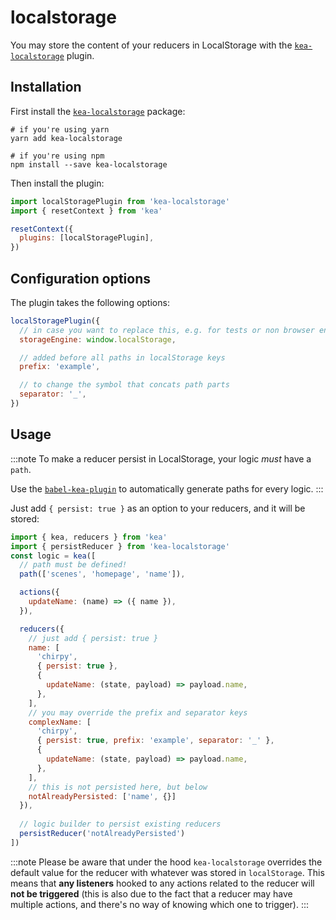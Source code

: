 # localstorage

You may store the content of your reducers in LocalStorage with the [`kea-localstorage`](https://github.com/keajs/kea-localstorage) plugin.

## Installation

First install the [`kea-localstorage`](https://github.com/keajs/kea-localstorage) package:

```shell
# if you're using yarn
yarn add kea-localstorage

# if you're using npm
npm install --save kea-localstorage
```

Then install the plugin:

```javascript
import localStoragePlugin from 'kea-localstorage'
import { resetContext } from 'kea'

resetContext({
  plugins: [localStoragePlugin],
})
```

## Configuration options

The plugin takes the following options:

```javascript
localStoragePlugin({
  // in case you want to replace this, e.g. for tests or non browser environments
  storageEngine: window.localStorage,

  // added before all paths in localStorage keys
  prefix: 'example',

  // to change the symbol that concats path parts
  separator: '_',
})
```

## Usage

:::note
To make a reducer persist in LocalStorage, your logic _must_ have a `path`.

Use the [`babel-kea-plugin`](/docs/BROKEN) to
automatically generate paths for every logic.
:::

Just add `{ persist: true }` as an option to your reducers, and it will be stored:

```javascript
import { kea, reducers } from 'kea'
import { persistReducer } from 'kea-localstorage'
const logic = kea([
  // path must be defined!
  path(['scenes', 'homepage', 'name']),

  actions({
    updateName: (name) => ({ name }),
  }),

  reducers({
    // just add { persist: true }
    name: [
      'chirpy',
      { persist: true },
      {
        updateName: (state, payload) => payload.name,
      },
    ],
    // you may override the prefix and separator keys
    complexName: [
      'chirpy',
      { persist: true, prefix: 'example', separator: '_' },
      {
        updateName: (state, payload) => payload.name,
      },
    ],
    // this is not persisted here, but below
    notAlreadyPersisted: ['name', {}]
  }),
  
  // logic builder to persist existing reducers
  persistReducer('notAlreadyPersisted')
])
```

:::note
Please be aware that under the hood `kea-localstorage` overrides the default value for the reducer with whatever was stored in `localStorage`. This means that **any listeners** hooked to any actions related to the reducer will **not be triggered** (this is also due to the fact that a reducer may have multiple actions, and there's no way of knowing which one to trigger).
:::
